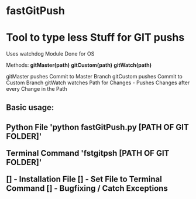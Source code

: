 # fastGitPush


<h1>Tool to type less Stuff for GIT pushs</h1>
Uses watchdog Module
Done for OS


Methods:
<b>gitMaster(path)</b>
<b>gitCustom(path)</b>
<b>gitWatch(path)</b>

gitMaster pushes Commit to Master Branch
gitCustom pushes Commit to Custom Branch
gitWatch watches Path for Changes - Pushes Changes after every Change in the Path


<h2>Basic usage:<h2>
<b>Python File</b>
'python fastGitPush.py [PATH OF GIT FOLDER]'

<b>Terminal Command</b>
'fstgitpsh [PATH OF GIT FOLDER]'


[] - Installation File
[] - Set File to Terminal Command
[] - Bugfixing / Catch Exceptions
